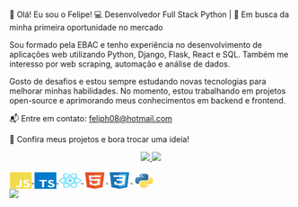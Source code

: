👋 Olá! Eu sou o Felipe!
💻 Desenvolvedor Full Stack Python | 🚀 Em busca da minha primeira oportunidade no mercado

Sou formado pela EBAC e tenho experiência no desenvolvimento de aplicações web utilizando Python, Django, Flask, React e SQL. Também me interesso por web scraping, automação e análise de dados.

Gosto de desafios e estou sempre estudando novas tecnologias para melhorar minhas habilidades. No momento, estou trabalhando em projetos open-source e aprimorando meus conhecimentos em backend e frontend.

📬 Entre em contato: feliph08@hotmail.com

🔗 Confira meus projetos e bora trocar uma ideia!


<div align="center">
  <a href="https://github.com/thefeliph">
  <img height="180em" src="https://github-readme-stats.vercel.app/api?username=thefeliph&show_icons=true&theme=dracula&include_all_commits=true&count_private=true"/>
  <img height="180em" src="https://github-readme-stats.vercel.app/api/top-langs/?username=thefeliph&layout=compact&langs_count=7&theme=dracula"/>
</div>
<div style="display: inline_block"><br>
  <img align="center" alt="Felipe-Js" height="30" width="40" src="https://raw.githubusercontent.com/devicons/devicon/master/icons/javascript/javascript-plain.svg">
  <img align="center" alt="Felipe-Ts" height="30" width="40" src="https://raw.githubusercontent.com/devicons/devicon/master/icons/typescript/typescript-plain.svg">
  <img align="center" alt="Felipe-React" height="30" width="40" src="https://raw.githubusercontent.com/devicons/devicon/master/icons/react/react-original.svg">
  <img align="center" alt="Felipe-HTML" height="30" width="40" src="https://raw.githubusercontent.com/devicons/devicon/master/icons/html5/html5-original.svg">
  <img align="center" alt="Felipe-CSS" height="30" width="40" src="https://raw.githubusercontent.com/devicons/devicon/master/icons/css3/css3-original.svg">
  <img align="center" alt="Felipe-Python" height="30" width="40" src="https://raw.githubusercontent.com/devicons/devicon/master/icons/python/python-original.svg">
</div>


<div> 
  <a href="https://www.linkedin.com/in/rafaella-ballerini-45875016a" target="_blank"><img src="https://img.shields.io/badge/-LinkedIn-%230077B5?style=for-the-badge&logo=linkedin&logoColor=white" target="_blank"></a> 
  
</div>
